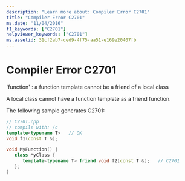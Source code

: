 ```yaml
---
description: "Learn more about: Compiler Error C2701"
title: "Compiler Error C2701"
ms.date: "11/04/2016"
f1_keywords: ["C2701"]
helpviewer_keywords: ["C2701"]
ms.assetid: 31cf2ab7-ced9-4f75-aa51-e169e20407fb
---
```

# Compiler Error C2701

'function' : a function template cannot be a friend of a local class

A local class cannot have a function template as a friend function.

The following sample generates C2701:

```cpp
// C2701.cpp
// compile with: /c
template<typename T>   // OK
void f1(const T &);

void MyFunction() {
   class MyClass {
      template<typename T> friend void f2(const T &);   // C2701
   };
}
```
